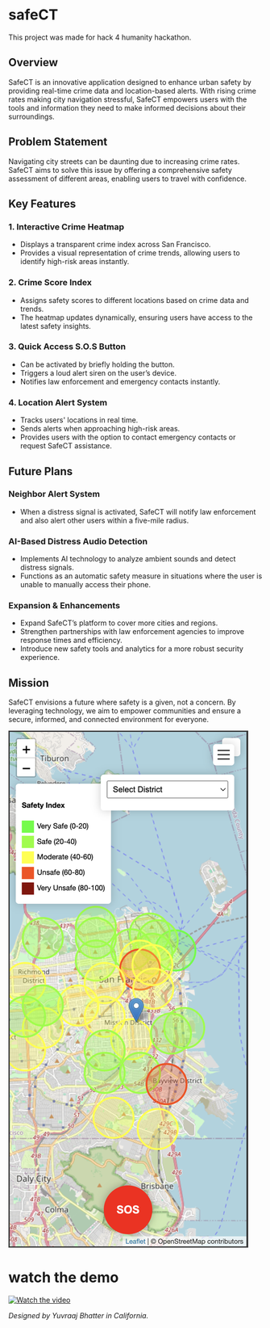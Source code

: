 # safeCT
This project was made for hack 4 humanity hackathon.

## Overview
SafeCT is an innovative application designed to enhance urban safety by providing real-time crime data and location-based alerts. With rising crime rates making city navigation stressful, SafeCT empowers users with the tools and information they need to make informed decisions about their surroundings.

## Problem Statement
Navigating city streets can be daunting due to increasing crime rates. SafeCT aims to solve this issue by offering a comprehensive safety assessment of different areas, enabling users to travel with confidence.

## Key Features
### 1. **Interactive Crime Heatmap**
- Displays a transparent crime index across San Francisco.
- Provides a visual representation of crime trends, allowing users to identify high-risk areas instantly.

### 2. **Crime Score Index**
- Assigns safety scores to different locations based on crime data and trends.
- The heatmap updates dynamically, ensuring users have access to the latest safety insights.

### 3. **Quick Access S.O.S Button**
- Can be activated by briefly holding the button.
- Triggers a loud alert siren on the user’s device.
- Notifies law enforcement and emergency contacts instantly.

### 4. **Location Alert System**
- Tracks users' locations in real time.
- Sends alerts when approaching high-risk areas.
- Provides users with the option to contact emergency contacts or request SafeCT assistance.

## Future Plans
### **Neighbor Alert System**
- When a distress signal is activated, SafeCT will notify law enforcement and also alert other users within a five-mile radius.

### **AI-Based Distress Audio Detection**
- Implements AI technology to analyze ambient sounds and detect distress signals.
- Functions as an automatic safety measure in situations where the user is unable to manually access their phone.

### **Expansion & Enhancements**
- Expand SafeCT’s platform to cover more cities and regions.
- Strengthen partnerships with law enforcement agencies to improve response times and efficiency.
- Introduce new safety tools and analytics for a more robust security experience.

## Mission
SafeCT envisions a future where safety is a given, not a concern. By leveraging technology, we aim to empower communities and ensure a secure, informed, and connected environment for everyone.

![Alt Text](ui.jpg)


# watch the demo 
[![Watch the video](https://img.youtube.com/vi/ZH0DoSMiBto/0.jpg)](https://www.youtube.com/shorts/ZH0DoSMiBto)

*Designed by Yuvraaj Bhatter in California.*
